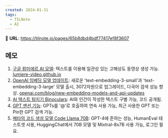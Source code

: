 ```yaml
---
created: 2024-01-31
tags:
  - TILNote
  - AI
---
```

🔗 **URL**: https://tilnote.io/pages/65b8dbd4bdf77417ef8f3607

## 메모
1. [구글 뤼미에르 AI 모델](https://tilnote.io/pages/65b24755a398bb6abcd27152): 텍스트를 이용해 일관성 있는 고해상도 동영상 생성 가능. [lumiere-video.github.io]( https://lumiere-video.github.io/)
2. [OpenAI 임베딩 모델 업데이트](https://tilnote.io/pages/65b35f57a398bb6abcd30def): 새로운 'text-embedding-3-small'과 'text-embedding-3-large' 모델 출시, 3072차원으로 업그레이드, 다국어 검색 성능 향상. [openai.com/blog/new-embedding-models-and-api-updates](https://openai.com/blog/new-embedding-models-and-api-updates)
3. [AI 텍스트 탐지기 Binoculars](https://github.com/ahans30/Binoculars): AI와 인간이 작성한 텍스트 구별 가능, 코드 공개됨.
4. [GPT 멘션 기능](https://tilnote.io/pages/65b462a4da09d84266bb7669): GPTs를 '@'로 호출하여 연속 사용 가능, 최근 사용한 GPT 또는 Pin한 GPT 검색 가능.
5. [메타의 코드 생성 모델 Code Llama 70B](https://tilnote.io/pages/65b850f8d776c6df922ea531): GPT-4에 준하는 성능, HumanEval 테스트셋 사용, HuggingChat에서 70B 모델 및 Mixtral-8x7B 사용 가능, 로그인 필요.